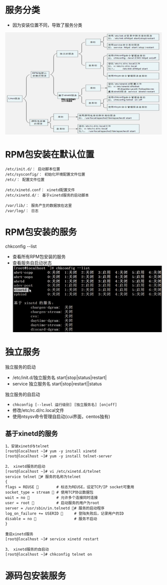 # 服务分类
- 因为安装位置不同，导致了服务分类

![](../photo/Pasted%20image%2020230522174101.png)

# RPM包安装在默认位置
```
/etc/init.d/： 启动脚本位置
/etc/sysconfig/： 初始化环境配置文件位置
/etc/： 配置文件位置

/etc/xinetd.conf： xinetd配置文件
/etc/xinetd.d/： 基于xinetd服务的启动脚本

/var/lib/： 服务产生的数据放在这里
/var/log/： 日志
```

# RPM包安装的服务
chkconfig --list
- 查看所有RPM包安装的服务
- 查看服务自启动状态
![](../photo/Pasted%20image%2020230522191746.png)

# 独立服务
独立服务的启动
- /etc/init.d/独立服务名 start|stop|status|restart|
- service 独立服务名 start|stop|restart||status

独立服务的自启动
- `chkconfig [--level 运行级别] [独立服务名] [on|off]`
- 修改/etc/rc.d/rc.local文件
- 使用ntsysv命令管理自启动(cui界面，centos独有)

## 基于xinetd的服务
```
1、安装xinetd与telnet
[root@localhost ~]# yum -y install xinetd
[root@localhost ~]# yum -y install telnet-server

2、 xinetd服务的启动
[root@localhost ~]# vi /etc/xinetd.d/telnet
service telnet # 服务的名称为telnet
{
flags = REUSE         # 标志为REUSE，设定TCP/IP socket可重用
socket_type = stream  # 使用TCP协议数据包
wait = no             # 允许多个连接同时连接
user = root           # 启动服务的用户为root
server = /usr/sbin/in.telnetd # 服务的启动程序
log_on_failure += USERID      # 登陆失败后，记录用户的ID
disable = no                  # 服务不启动
}

重启xinetd服务
[root@localhost ~]# service xinetd restart

3、 xinetd服务的自启动
[root@localhost ~]# chkconfig telnet on
```

# 源码包安装服务
